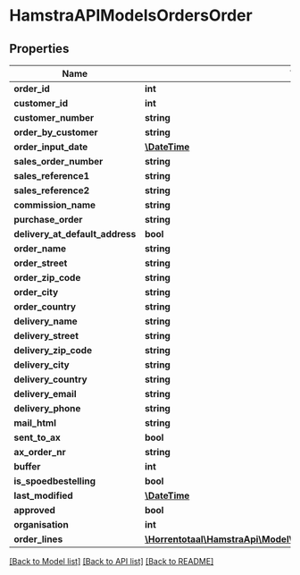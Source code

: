 # HamstraAPIModelsOrdersOrder

## Properties
Name | Type | Description | Notes
------------ | ------------- | ------------- | -------------
**order_id** | **int** |  | [optional] 
**customer_id** | **int** |  | [optional] 
**customer_number** | **string** |  | [optional] 
**order_by_customer** | **string** |  | [optional] 
**order_input_date** | [**\DateTime**](\DateTime.md) |  | [optional] 
**sales_order_number** | **string** |  | [optional] 
**sales_reference1** | **string** |  | [optional] 
**sales_reference2** | **string** |  | [optional] 
**commission_name** | **string** |  | [optional] 
**purchase_order** | **string** |  | [optional] 
**delivery_at_default_address** | **bool** |  | [optional] 
**order_name** | **string** |  | [optional] 
**order_street** | **string** |  | [optional] 
**order_zip_code** | **string** |  | [optional] 
**order_city** | **string** |  | [optional] 
**order_country** | **string** |  | [optional] 
**delivery_name** | **string** |  | [optional] 
**delivery_street** | **string** |  | [optional] 
**delivery_zip_code** | **string** |  | [optional] 
**delivery_city** | **string** |  | [optional] 
**delivery_country** | **string** |  | [optional] 
**delivery_email** | **string** |  | [optional] 
**delivery_phone** | **string** |  | [optional] 
**mail_html** | **string** |  | [optional] 
**sent_to_ax** | **bool** |  | [optional] 
**ax_order_nr** | **string** |  | [optional] 
**buffer** | **int** |  | [optional] 
**is_spoedbestelling** | **bool** |  | [optional] 
**last_modified** | [**\DateTime**](\DateTime.md) |  | [optional] 
**approved** | **bool** |  | [optional] 
**organisation** | **int** |  | [optional] 
**order_lines** | [**\Horrentotaal\HamstraApi\Model\HamstraAPIModelsOrdersOrderLine[]**](HamstraAPIModelsOrdersOrderLine.md) |  | [optional] 

[[Back to Model list]](../README.md#documentation-for-models) [[Back to API list]](../README.md#documentation-for-api-endpoints) [[Back to README]](../README.md)


